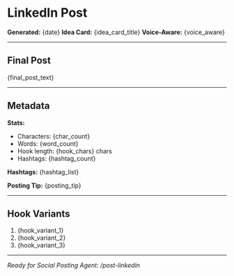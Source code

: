 # LinkedIn Post

**Generated:** {date}
**Idea Card:** {idea_card_title}
**Voice-Aware:** {voice_aware}

---

## Final Post

{final_post_text}

---

## Metadata

**Stats:**

- Characters: {char_count}
- Words: {word_count}
- Hook length: {hook_chars} chars
- Hashtags: {hashtag_count}

**Hashtags:**
{hashtag_list}

**Posting Tip:**
{posting_tip}

---

## Hook Variants

1. {hook_variant_1}
2. {hook_variant_2}
3. {hook_variant_3}

---

_Ready for Social Posting Agent: /post-linkedin_
